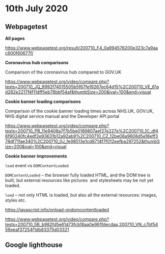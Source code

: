 # 10th July 2020

## Webpagetest

**All pages**

https://www.webpagetest.org/result/200710_F4_0a994576200e323c7a9aac600f60677f/

**Coronavirus hub comparisons**

Comparison of the coronavirus hub compared to GOV.UK

https://www.webpagetest.org/video/compare.php?tests=200710_JQ_9992f74515505b5f67fe19267ec64d15%2C200710_VE_61ad282e2217f4f11dff5eb78bbf54af&thumbSize=200&ival=100&end=visual

**Cookie banner loading comparisons**

Comparison of the cookie banner loading times across NHS.UK, GOV.UK, NHS digital service manual and the Developer API portal

https://www.webpagetest.org/video/compare.php?tests=200710_PB_11e9408a7f7b5be0189807aef27e227a%2C200710_1C_df46f90240fc4edf2e93631b12a92ab9%2C200710_CZ_12be08a9608d5e18eff378df71fae340%2C200710_0J_fe98513e1cd8714f7f012eefba297252&thumbSize=200&ival=100&end=visual

**Cookie banner improvements**

`load` event vs `DOMContentLoaded`

`DOMContentLoaded` – the browser fully loaded HTML, and the DOM tree is built, but external resources like pictures <img> and stylesheets may be not yet loaded.

`load` – not only HTML is loaded, but also all the external resources: images, styles etc.

https://javascript.info/onload-ondomcontentloaded

https://www.webpagetest.org/video/compare.php?tests=200710_5B_b982fd5e61d73fcb18aa0e981fdecdaa,200710_VN_c7bf5456eeaf37254f1db83375d03321

## Google lighthouse
